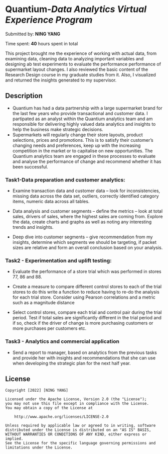 # Quantium-*Data Analytics Virtual Experience Program*

Submitted by: **NING YANG**

Time spent: **40** hours spent in total


This project brought me the experience of working with actual data, from examining data, cleaning data to analyzing important variables and designing ab test experiments to evaluate the performance performance of supermarket layout changes. I also reviewed the basic content of the Research Design course in my graduate studies from it. Also, I visualized and returned the insights generated to my supervisor.

## Description

- Quantium has had a data partnership with a large supermarket brand for the last few years who provide transactional and customer data. I partipated as an analyst within the Quantium analytics team and am responsible for delivering highly valued data analytics and insights to help the business make strategic decisions. 
- Supermarkets will regularly change their store layouts, product selections, prices and promotions. This is to satisfy their customer’s changing needs and preferences, keep up with the increasing competition in the market or to capitalise on new opportunities. The Quantium analytics team are engaged in these processes to evaluate and analyse the performance of change and recommend whether it has been successful. 

### Task1-Data preparation and customer analytics:
- Examine transaction data and customer data – look for inconsistencies, missing data across the data set, outliers, correctly identified category items, numeric data across all tables. 

- Data analysis and customer segments – define the metrics – look at total sales, drivers of sales, where the highest sales are coming from. Explore the data, create charts and graphs as well as noting any interesting trends and insights. 

- Deep dive into customer segments – give recommendation from my insights, determine which segments we should be targeting, if packet sizes are relative and form an overall conclusion based on your analysis. 

### Task2 - Experimentation and uplift testing:
- Evaluate the performance of a store trial which was performed in stores 77, 86 and 88.

- Create a measure to compare different control stores to each of the trial stores to do this write a function to reduce having to re-do the analysis for each trial store. Consider using Pearson correlations and a metric such as a magnitude distance

- Select control stores, compare each trial and control pair during the trial period. Test if total sales are significantly different in the trial period and if so, check if the driver of change is more purchasing customers or more purchases per customers etc.


### Task3 - Analytics and commercial application
- Send a report to manager, based on analytics from the previous tasks and provide her with insights and recommendations that she can use when developing the strategic plan for the next half year.


## License

    Copyright [2022] [NING YANG]

    Licensed under the Apache License, Version 2.0 (the "License");
    you may not use this file except in compliance with the License.
    You may obtain a copy of the License at

        http://www.apache.org/licenses/LICENSE-2.0

    Unless required by applicable law or agreed to in writing, software
    distributed under the License is distributed on an "AS IS" BASIS,
    WITHOUT WARRANTIES OR CONDITIONS OF ANY KIND, either express or implied.
    See the License for the specific language governing permissions and
    limitations under the License.
